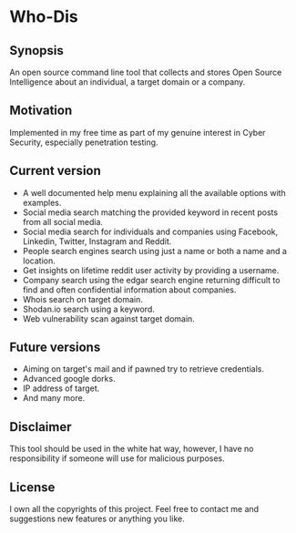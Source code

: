 # Who-Dis

## Synopsis
An open source command line tool that collects and stores Open Source Intelligence about an individual, a target domain or a company.

## Motivation
Implemented in my free time as part of my genuine interest in Cyber Security, especially penetration testing.

## Current version
- A well documented help menu explaining all the available options with examples.
- Social media search matching the provided keyword in recent posts from all social media.
- Social media search for individuals and companies using Facebook, Linkedin, Twitter, Instagram and Reddit.
- People search engines search using just a name or both a name and a location.
- Get insights on lifetime reddit user activity by providing a username.
- Company search using the edgar search engine returning difficult to find and often confidential information about companies.
- Whois search on target domain.
- Shodan.io search using a keyword.
- Web vulnerability scan against target domain.

## Future versions
- Aiming on target's mail and if pawned try to retrieve credentials.
- Advanced google dorks.
- IP address of target.
- And many more.

## Disclaimer
This tool should be used in the white hat way, however, I have no responsibility if someone will use for malicious purposes.

## License
I own all the copyrights of this project.  Feel free to contact me and suggestions new features or anything you like.